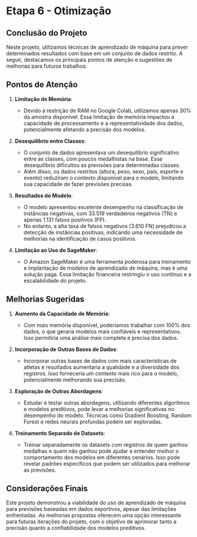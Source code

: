 # Etapa 6 - Otimização

## Conclusão do Projeto

Neste projeto, utilizamos técnicas de aprendizado de máquina para prever determinados resultados com base em um conjunto de dados restrito. A seguir, destacamos os principais pontos de atenção e sugestões de melhorias para futuros trabalhos.

## Pontos de Atenção

1. **Limitação de Memória**:
   - Devido à restrição de RAM no Google Colab, utilizamos apenas 30% da amostra disponível. Essa limitação de memória impactou a capacidade de processamento e a representatividade dos dados, potencialmente afetando a precisão dos modelos.

2. **Desequilíbrio entre Classes**:
   - O conjunto de dados apresentava um desequilíbrio significativo entre as classes, com poucos medalhistas na base. Esse desequilíbrio dificultou as previsões para determinadas classes.
   - Além disso, os dados restritos (altura, peso, sexo, país, esporte e evento) reduziram o contexto disponível para o modelo, limitando sua capacidade de fazer previsões precisas.

3. **Resultados do Modelo**:
   - O modelo apresentou excelente desempenho na classificação de instâncias negativas, com 33.519 verdadeiros negativos (TN) e apenas 1.131 falsos positivos (FP).
   - No entanto, a alta taxa de falsos negativos (3.610 FN) prejudicou a detecção de instâncias positivas, indicando uma necessidade de melhorias na identificação de casos positivos.

4. **Limitação ao Uso do SageMaker**:
   - O Amazon SageMaker é uma ferramenta poderosa para treinamento e implantação de modelos de aprendizado de máquina, mas é uma solução paga. Essa limitação financeira restringiu o uso contínuo e a escalabilidade do projeto.

## Melhorias Sugeridas

1. **Aumento da Capacidade de Memória**:
   - Com mais memória disponível, poderíamos trabalhar com 100% dos dados, o que geraria modelos mais confiáveis e representativos. Isso permitiria uma análise mais completa e precisa dos dados.

2. **Incorporação de Outras Bases de Dados**:
   - Incorporar outras bases de dados com mais características de atletas e resultados aumentaria a qualidade e a diversidade dos registros. Isso forneceria um contexto mais rico para o modelo, potencialmente melhorando sua precisão.

3. **Exploração de Outras Abordagens**:
   - Estudar e testar outras abordagens, utilizando diferentes algoritmos e modelos preditivos, pode levar a melhorias significativas no desempenho do modelo. Técnicas como Gradient Boosting, Random Forest e redes neurais profundas podem ser exploradas.

4. **Treinamento Separado de Datasets**:
   - Treinar separadamente os datasets com registros de quem ganhou medalhas e quem não ganhou pode ajudar a entender melhor o comportamento dos modelos em diferentes cenários. Isso pode revelar padrões específicos que podem ser utilizados para melhorar as previsões.

## Considerações Finais

Este projeto demonstrou a viabilidade do uso de aprendizado de máquina para previsões baseadas em dados esportivos, apesar das limitações enfrentadas. As melhorias propostas oferecem uma opção interessante para futuras iterações do projeto, com o objetivo de aprimorar tanto a precisão quanto a confiabilidade dos modelos preditivos.
